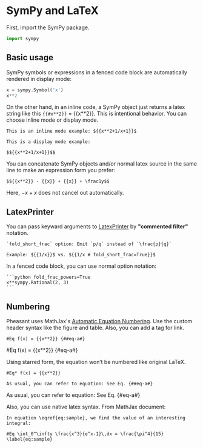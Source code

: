 # SymPy and LaTeX

First, import the SymPy package.

```python
import sympy

```

## Basic usage

SymPy symbols or expressions in a fenced code block are automatically rendered in display mode:

```python
x = sympy.Symbol('x')
x**2
```

On the other hand, in an inline code, a SymPy object just returns a latex string like this `{{#x**2}}` = {{x**2}}. This is intentional behavior. You can choose inline mode or display mode.

~~~copy
This is an inline mode example: ${{x**2+1/x+1}}$
~~~

~~~copy
This is a display mode example:

$${{x**2+1/x+1}}$$
~~~

You can concatenate SymPy objects and/or normal latex source in the same line to make an expression form you prefer:

~~~copy
$${{x**2}} - {{x}} + {{x}} + \frac1y$$
~~~

Here, $-{{x}}+{{x}}$ does not cancel out automatically.

## LatexPrinter

You can pass keyward arguments to [LatexPrinter](https://docs.sympy.org/latest/modules/printing.html?highlight=latex#module-sympy.printing.latex) by **"commented filter"** notation.

~~~copy
`fold_short_frac` option: Emit `p/q` instead of `\frac{p}{q}`

Example: ${{1/x}}$ vs. ${{1/x # fold_short_frac=True}}$
~~~

In a fenced code block, you can use normal option notation:

~~~copy
```python fold_frac_powers=True
x**sympy.Rational(2, 3)
```
~~~

## Numbering

Pheasant uses MathJax's [Automatic Equation Numbering](http://docs.mathjax.org/en/latest/tex.html#automatic-equation-numbering). Use the custom header syntax like the figure and table. Also, you can add a tag for link.

~~~
#Eq f(x) = {{x**2}} {##eq-a#}
~~~

#Eq f(x) = {{x**2}} {#eq-a#}

Using starred form, the equation won’t be numbered like original LaTeX.

~~~copy
#Eq* f(x) = {{x**2}}
~~~

~~~
As usual, you can refer to equation: See Eq. {##eq-a#}
~~~

As usual, you can refer to equation: See Eq. {#eq-a#}

Also, you can use native latex syntax. From MathJax document:

~~~copy
In equation \eqref{eq:sample}, we find the value of an interesting integral:

#Eq \int_0^\infty \frac{x^3}{e^x-1}\,dx = \frac{\pi^4}{15} \label{eq:sample}
~~~
